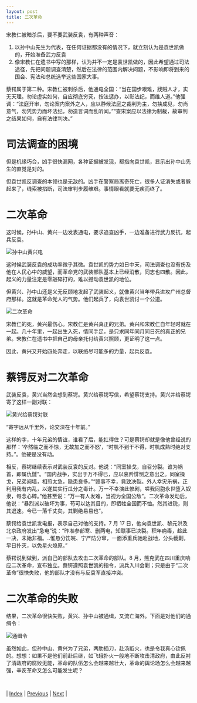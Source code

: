 ```yaml
---
layout: post
title: 二次革命
---
```


宋教仁被暗杀后，要不要武装反袁，有两种声音：

1. 以孙中山先生为代表，在任何证据都没有的情况下，就立刻认为是袁世凯做的，开始准备武力反袁
2. 像宋教仁在遗书中写的那样，认为并不一定是袁世凯做的，因此希望通过司法途径，先把问题调查清楚，然后在法律的范围内解决问题，不影响即将到来的国会、宪法和总统选举这些国家大事。

蔡锷属于第二种。宋教仁被刺杀后，他通电全国：“当在国步艰难，戕贼人才，实无天理。勿论虚实如何，自应彻底穷究，按法惩办，以彰法纪，而维人道。”他强调：“法庭开审，勿论案内案外之人，应以静候法庭之裁判为主，勿挟成见，勿尚意气，勿凭势力而坏法纪，勿造言词而乱听闻。”“查宋案应以法律为制裁，故审判之结果如何，自有法律判决。”

# 司法调查的困境

但是机缘巧合，凶手很快漏网，各种证据被发现，都指向袁世凯，显示出孙中山先生的直觉是对的。

但袁世凯反调查的本领也是无敌的。凶手在警察局离奇死亡，很多人证消失或者躲起来了，线索被掐断，司法审判步履维艰。事情眼看就要无疾而终了。

# 二次革命

这时候，孙中山、黄兴一边发表通电，要求追查凶手，一边准备进行武力反抗，起兵反袁。

![孙中山黄兴电](fig/9-4-2.jpeg "孙中山黄兴电")

这时候武装反袁的成功率微乎其微。袁世凯的势力如日中天，司法调查也没有伤及他在人民心中的威望，而革命党的武装部队基本上已经消散，同志也四散。因此，起义的力量注定是零敲碎打的，难以撼动袁世凯的地位。

但黄兴、孙中山还是义无反顾地发起了武装起义，就像黄兴当年带兵进攻广州总督府那样。这就是革命党人的气势。他们起兵了，向袁世凯讨一个公道。

![二次革命](fig/9-4-4.jpeg "二次革命")

宋教仁的死，黄兴最伤心。宋教仁是黄兴真正的兄弟。黄兴和宋教仁自年轻时就在一起。几十年里，一起出生入死，情同手足，是只求同年同月同日死的真正的兄弟。宋教仁在遗书中把自己的母亲托付给黄兴照顾，更证明了这一点。

因此，黄兴又开始四处奔走，以联络尽可能多的力量，起兵反袁。

# 蔡锷反对二次革命

武装反袁，黄兴当然会想到蔡锷。黄兴给蔡锷写信，希望蔡锷支持。黄兴并给蔡锷寄了这样一副对联：

![黄兴给蔡锷对联](fig/9-4-1.jpeg "黄兴给蔡锷对联")

“寄字远从千里外，论交深在十年前。”

这样的字，十年兄弟的情谊，谁看了后，能扛得住？可是蔡锷却就是像他曾经说的那样：‘卒然临之而不惊，无故加之而不怒’，“时机不到干不得，时机成熟时绝对支持。”。他硬是没有动。

相反，蔡锷继续表示对武装反袁的反对。他说：“同室操戈，自召分裂。谁为祸首，即属仇讎”。“国内战争，实出于万不得已，应以哀矜悱恻之意出之。同室操戈，兄弟阋墙，相煎太急，隐患良多。”“赣事不幸，竟致决裂。外人幸灾乐祸，正利用我有内乱，以遂其实行瓜分之毒计。万一不幸演此惨剧，嗟我同胞永世堕入奴隶，每念心碎。”他甚至说：“万一有人发难，当视为全国公敌”。二次革命发动后，他说：“暴烈派以破坏为事，苟可以达其目的，即牺牲全国而不恤。然其进锐，则其退速。今已一落千丈矣，其剿绝易易也”。

蔡锷给袁世凯发电报，表示自己对他的支持。7 月 17 日，他向袁世凯、黎元洪及北京政府发出“急电”说：“昨准参部寒、删两电，知赣事已决裂。积年痈毒，趁此一决，未始非福。..惟恳分饬皖、宁严防分窜，一面添重兵驰赴战地，分头截剿，早日扑灭，以免星火燎原。”

蔡锷说到做到，派自己的部队去攻击二次革命的部队。8 月，熊克武在四川重庆响应二次革命，宣布独立。蔡锷遵照袁世凯的指令，派兵入川会剿；只是由于“二次革命”很快失败，他的部队才没有与反袁军直接冲突。

# 二次革命的失败

结果，二次革命很快失败，黄兴、孙中山被通缉，又流亡海外。下面是对他们的通缉令：

![通缉令](fig/9-4-3.jpeg "通缉令")

虽然如此，但孙中山、黄兴为了兄弟，两肋插刀，赴汤蹈火，也是令我真心钦佩的。想想：如果不是他们前赴后继，如飞蛾扑火一般地不断攻击清政府，由此反衬了清政府的腐败无能，革命的队伍怎么会越来越壮大，革命的舆论场怎么会越来越强，辛亥革命又怎么可能发生呢？

<br/>

| [Index](./) | [Previous](9-3-songan) | [Next](9-5-jinbu) |

